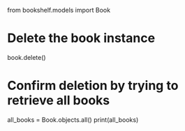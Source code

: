 from bookshelf.models import Book
# Delete the book instance
book.delete()

# Confirm deletion by trying to retrieve all books
all_books = Book.objects.all()
print(all_books)